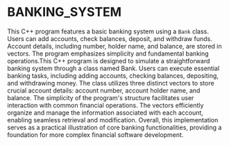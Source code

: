 # BANKING_SYSTEM
This C++ program features a basic banking system using a `Bank` class. Users can add accounts, check balances, deposit, and withdraw funds. Account details, including number, holder name, and balance, are stored in vectors. The program emphasizes simplicity and fundamental banking operations.This C++ program is designed to simulate a straightforward banking system through a class named Bank. Users can execute essential banking tasks, including adding accounts, checking balances, depositing, and withdrawing money. The class utilizes three distinct vectors to store crucial account details: account number, account holder name, and balance. The simplicity of the program's structure facilitates user interaction with common financial operations. The vectors efficiently organize and manage the information associated with each account, enabling seamless retrieval and modification. Overall, this implementation serves as a practical illustration of core banking functionalities, providing a foundation for more complex financial software development.

